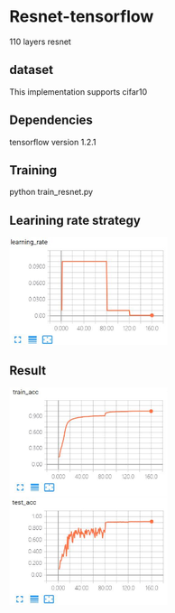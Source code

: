 # Resnet-tensorflow
110 layers resnet
## dataset
This implementation supports cifar10
## Dependencies
tensorflow version 1.2.1

## Training
python train_resnet.py 
## Learining rate strategy
<img src="lr.jpg" width="280"> 

## Result
<img src="train.jpg" width="280"> <img src="test.jpg" width="280">

